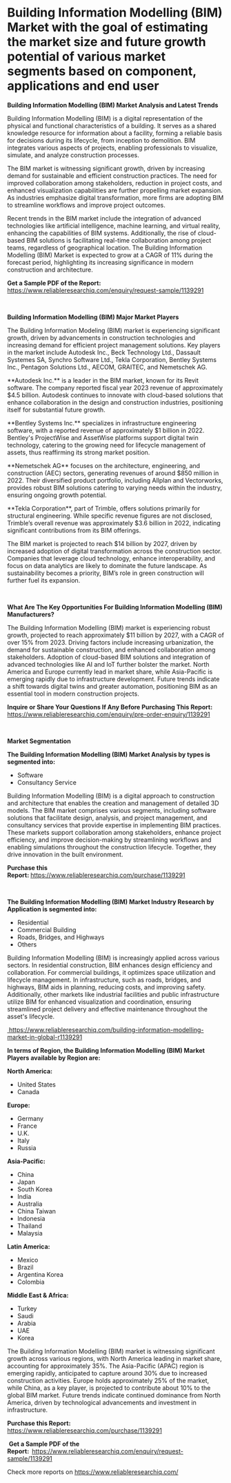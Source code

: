 <p><h1>Building Information Modelling (BIM) Market with the goal of estimating the market size and future growth potential of various market segments based on component, applications and end user</h1></p><p><strong>Building Information Modelling (BIM) Market Analysis and Latest Trends</strong></p>
<p><p>Building Information Modelling (BIM) is a digital representation of the physical and functional characteristics of a building. It serves as a shared knowledge resource for information about a facility, forming a reliable basis for decisions during its lifecycle, from inception to demolition. BIM integrates various aspects of projects, enabling professionals to visualize, simulate, and analyze construction processes.</p><p>The BIM market is witnessing significant growth, driven by increasing demand for sustainable and efficient construction practices. The need for improved collaboration among stakeholders, reduction in project costs, and enhanced visualization capabilities are further propelling market expansion. As industries emphasize digital transformation, more firms are adopting BIM to streamline workflows and improve project outcomes.</p><p>Recent trends in the BIM market include the integration of advanced technologies like artificial intelligence, machine learning, and virtual reality, enhancing the capabilities of BIM systems. Additionally, the rise of cloud-based BIM solutions is facilitating real-time collaboration among project teams, regardless of geographical location. The Building Information Modelling (BIM) Market is expected to grow at a CAGR of 11% during the forecast period, highlighting its increasing significance in modern construction and architecture.</p></p>
<p><strong>Get a Sample PDF of the Report:&nbsp;</strong> <a href="https://www.reliableresearchiq.com/enquiry/request-sample/1139291?utm_campaign=1088&utm_medium=2&utm_source=Github&utm_content=ia&utm_term=28122024&utm_id=building-information-modelling-bim">https://www.reliableresearchiq.com/enquiry/request-sample/1139291</a></p>
<p>&nbsp;</p>
<p><strong>Building Information Modelling (BIM) Major Market Players</strong></p>
<p><p>The Building Information Modeling (BIM) market is experiencing significant growth, driven by advancements in construction technologies and increasing demand for efficient project management solutions. Key players in the market include Autodesk Inc., Beck Technology Ltd., Dassault Systemes SA, Synchro Software Ltd., Tekla Corporation, Bentley Systems Inc., Pentagon Solutions Ltd., AECOM, GRAITEC, and Nemetschek AG.</p><p>**Autodesk Inc.** is a leader in the BIM market, known for its Revit software. The company reported fiscal year 2023 revenue of approximately $4.5 billion. Autodesk continues to innovate with cloud-based solutions that enhance collaboration in the design and construction industries, positioning itself for substantial future growth.</p><p>**Bentley Systems Inc.** specializes in infrastructure engineering software, with a reported revenue of approximately $1 billion in 2022. Bentley's ProjectWise and AssetWise platforms support digital twin technology, catering to the growing need for lifecycle management of assets, thus reaffirming its strong market position.</p><p>**Nemetschek AG** focuses on the architecture, engineering, and construction (AEC) sectors, generating revenues of around $850 million in 2022. Their diversified product portfolio, including Allplan and Vectorworks, provides robust BIM solutions catering to varying needs within the industry, ensuring ongoing growth potential.</p><p>**Tekla Corporation**, part of Trimble, offers solutions primarily for structural engineering. While specific revenue figures are not disclosed, Trimble’s overall revenue was approximately $3.6 billion in 2022, indicating significant contributions from its BIM offerings.</p><p>The BIM market is projected to reach $14 billion by 2027, driven by increased adoption of digital transformation across the construction sector. Companies that leverage cloud technology, enhance interoperability, and focus on data analytics are likely to dominate the future landscape. As sustainability becomes a priority, BIM’s role in green construction will further fuel its expansion.</p></p>
<p>&nbsp;</p>
<p><strong>What Are The Key Opportunities For Building Information Modelling (BIM) Manufacturers?</strong></p>
<p><p>The Building Information Modelling (BIM) market is experiencing robust growth, projected to reach approximately $11 billion by 2027, with a CAGR of over 15% from 2023. Driving factors include increasing urbanization, the demand for sustainable construction, and enhanced collaboration among stakeholders. Adoption of cloud-based BIM solutions and integration of advanced technologies like AI and IoT further bolster the market. North America and Europe currently lead in market share, while Asia-Pacific is emerging rapidly due to infrastructure development. Future trends indicate a shift towards digital twins and greater automation, positioning BIM as an essential tool in modern construction projects.</p></p>
<p><strong>Inquire or Share Your Questions If Any Before Purchasing This Report:</strong> <a href="https://www.reliableresearchiq.com/enquiry/pre-order-enquiry/1139291?utm_campaign=1088&utm_medium=2&utm_source=Github&utm_content=ia&utm_term=28122024&utm_id=building-information-modelling-bim">https://www.reliableresearchiq.com/enquiry/pre-order-enquiry/1139291</a></p>
<p>&nbsp;</p>
<p><strong>Market Segmentation</strong></p>
<p><strong>The Building Information Modelling (BIM) Market Analysis by types is segmented into:</strong></p>
<p><ul><li>Software</li><li>Consultancy Service</li></ul></p>
<p><p>Building Information Modelling (BIM) is a digital approach to construction and architecture that enables the creation and management of detailed 3D models. The BIM market comprises various segments, including software solutions that facilitate design, analysis, and project management, and consultancy services that provide expertise in implementing BIM practices. These markets support collaboration among stakeholders, enhance project efficiency, and improve decision-making by streamlining workflows and enabling simulations throughout the construction lifecycle. Together, they drive innovation in the built environment.</p></p>
<p><strong>Purchase this Report:&nbsp;</strong><a href="https://www.reliableresearchiq.com/purchase/1139291?utm_campaign=1088&utm_medium=2&utm_source=Github&utm_content=ia&utm_term=28122024&utm_id=building-information-modelling-bim">https://www.reliableresearchiq.com/purchase/1139291</a></p>
<p>&nbsp;</p>
<p><strong>The Building Information Modelling (BIM) Market Industry Research by Application is segmented into:</strong></p>
<p><ul><li>Residential</li><li>Commercial Building</li><li>Roads, Bridges, and Highways</li><li>Others</li></ul></p>
<p><p>Building Information Modelling (BIM) is increasingly applied across various sectors. In residential construction, BIM enhances design efficiency and collaboration. For commercial buildings, it optimizes space utilization and lifecycle management. In infrastructure, such as roads, bridges, and highways, BIM aids in planning, reducing costs, and improving safety. Additionally, other markets like industrial facilities and public infrastructure utilize BIM for enhanced visualization and coordination, ensuring streamlined project delivery and effective maintenance throughout the asset's lifecycle.</p></p>
<p><a href="https://www.reliableresearchiq.com/building-information-modelling-market-in-global-r1139291?utm_campaign=1088&utm_medium=2&utm_source=Github&utm_content=ia&utm_term=28122024&utm_id=building-information-modelling-bim">&nbsp;https://www.reliableresearchiq.com/building-information-modelling-market-in-global-r1139291</a></p>
<p><strong>In terms of Region, the Building Information Modelling (BIM) Market Players available by Region are:</strong></p>
<p>
    <p> <strong> North America: </strong>
        <ul>
            <li>United States</li>
            <li>Canada</li>
        </ul>
        </p> 
    <p> <strong> Europe: </strong>
        <ul>
            <li>Germany</li>
            <li>France</li>
            <li>U.K.</li>
            <li>Italy</li>
            <li>Russia</li>
        </ul>
        </p> 
    <p> <strong> Asia-Pacific: </strong>
        <ul>
            <li>China</li>
            <li>Japan</li>
            <li>South Korea</li>
            <li>India</li>
            <li>Australia</li>
            <li>China Taiwan</li>
            <li>Indonesia</li>
            <li>Thailand</li>
            <li>Malaysia</li>
        </ul>
        </p> 
    <p> <strong> Latin America: </strong>
        <ul>
            <li>Mexico</li>
            <li>Brazil</li>
            <li>Argentina Korea</li>
            <li>Colombia</li>
        </ul>
        </p> 
    <p> <strong> Middle East & Africa: </strong>
        <ul>
            <li>Turkey</li>
            <li>Saudi</li>
            <li>Arabia</li>
            <li>UAE</li>
            <li>Korea</li>
        </ul>
    </p>
    </p>
<p><p>The Building Information Modelling (BIM) market is witnessing significant growth across various regions, with North America leading in market share, accounting for approximately 35%. The Asia-Pacific (APAC) region is emerging rapidly, anticipated to capture around 30% due to increased construction activities. Europe holds approximately 25% of the market, while China, as a key player, is projected to contribute about 10% to the global BIM market. Future trends indicate continued dominance from North America, driven by technological advancements and investment in infrastructure.</p></p>
<p><strong>Purchase this Report: </strong><a href="https://www.reliableresearchiq.com/purchase/1139291?utm_campaign=1088&utm_medium=2&utm_source=Github&utm_content=ia&utm_term=28122024&utm_id=building-information-modelling-bim">https://www.reliableresearchiq.com/purchase/1139291</a></p>
<p>&nbsp;<strong>Get a Sample PDF of the Report:&nbsp;&nbsp;</strong><a href="https://www.reliableresearchiq.com/enquiry/request-sample/1139291?utm_campaign=1088&utm_medium=2&utm_source=Github&utm_content=ia&utm_term=28122024&utm_id=building-information-modelling-bim">https://www.reliableresearchiq.com/enquiry/request-sample/1139291</a></p>
<p><strong></strong></p>
<p>Check more reports on <a href="https://www.reliableresearchiq.com/?utm_campaign=1088&utm_medium=2&utm_source=Github&utm_content=ia&utm_term=28122024&utm_id=building-information-modelling-bim">https://www.reliableresearchiq.com/</a></p>